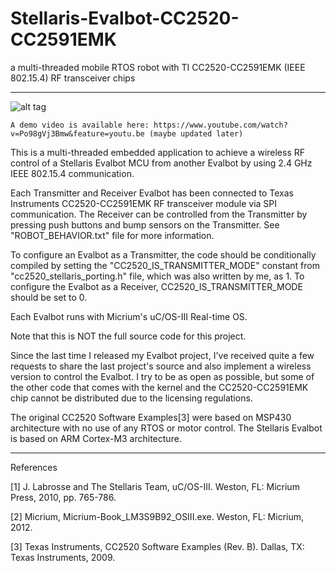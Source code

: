 Stellaris-Evalbot-CC2520-CC2591EMK
==================================

a multi-threaded mobile RTOS robot with TI CC2520-CC2591EMK (IEEE 802.15.4) RF transceiver chips

-----------------------------------------------------------------------------------------------------------------

![alt tag](https://raw.github.com/hsm5xw/Stellaris-Evalbot-CC2520-CC2591EMK/personal/pic.PNG)

	A demo video is available here: https://www.youtube.com/watch?v=Po98gVj3Bmw&feature=youtu.be (maybe updated later)
	
This is a multi-threaded embedded application to achieve a wireless RF control of a Stellaris Evalbot MCU 
from another Evalbot by using 2.4 GHz IEEE 802.15.4 communication.

Each Transmitter and Receiver Evalbot has been connected to Texas Instruments CC2520-CC2591EMK RF transceiver module via SPI communication.
The Receiver can be controlled from the Transmitter by pressing push buttons and bump sensors on the Transmitter.
See "ROBOT_BEHAVIOR.txt" file for more information.
				
To configure an Evalbot as a Transmitter, the code should be conditionally compiled by setting the "CC2520_IS_TRANSMITTER_MODE"
constant from "cc2520_stellaris_porting.h" file, which was also written by me, as 1. To configure the Evalbot as a Receiver, 
CC2520_IS_TRANSMITTER_MODE should be set to 0.
	
Each Evalbot runs with Micrium's uC/OS-III Real-time OS.
				
Note that this is NOT the full source code for this project.

Since the last time I released my Evalbot project, I've received quite a few requests to share the last project's source and also 
implement a wireless version to control the Evalbot. I try to be as open as possible, but some of the other code that comes with 
the kernel and the CC2520-CC2591EMK chip cannot be distributed due to the licensing regulations. 

The original CC2520 Software Examples[3] were based on MSP430 architecture with no use of any RTOS or motor control. 
The Stellaris Evalbot is based on ARM Cortex-M3 architecture.

----------------------------------------------------------------------------------------------------------------------------------

References

[1] J. Labrosse and The Stellaris Team, uC/OS-III. Weston, FL: Micrium Press, 2010, pp. 765-786.

[2] Micrium, Micrium-Book_LM3S9B92_OSIII.exe. Weston, FL: Micrium, 2012.

[3] Texas Instruments, CC2520 Software Examples (Rev. B). Dallas, TX: Texas Instruments, 2009.
